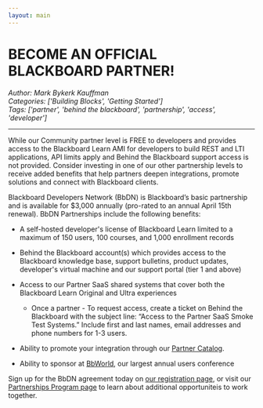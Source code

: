 ```yaml
---
layout: main
---
```

# BECOME AN OFFICIAL BLACKBOARD PARTNER!
*Author: Mark Bykerk Kauffman*  
*Categories: ['Building Blocks', 'Getting Started']*  
*Tags: ['partner', 'behind the blackboard', 'partnership', 'access', 'developer']*  
<hr />
While our Community partner level is FREE to developers and provides
access to the Blackboard Learn AMI for developers to build REST and LTI applications, 
API limits apply and Behind the Blackboard support access is not provided. Consider
investing in one of our other partnership levels to receive added benefits that help partners
deepen integrations, promote solutions and connect with Blackboard clients.

Blackboard Developers Network (BbDN) is Blackboard’s basic partnership and is
available for $3,000 annually (pro-rated to an annual April 15th renewal).
BbDN Partnerships include the following benefits:

  * A self-hosted developer's license of Blackboard Learn limited to a maximum of 150 users, 100 courses, and 1,000 enrollment records
  * Behind the Blackboard account(s) which provides access to the Blackboard knowledge base, support bulletins, product updates, developer's virtual machine and our support portal (tier 1 and above)
  * Access to our Partner SaaS shared systems that cover both the Blackboard Learn Original and Ultra experiences
     * Once a partner - To request access, create a ticket on Behind the Blackboard with the subject line: “Access to the Partner SaaS Smoke Test Systems.” Include first and last names, email addresses and phone numbers for 1-3 users.
  
  * Ability to promote your integration through our [Partner Catalog](https://www.blackboard.com/partnerships/partners/catalog).
  * Ability to sponsor at [BbWorld](https://bbworld.com/), our largest annual users conference

Sign up for the BbDN agreement today on [our registration
page](https://secureapp.blackboard.com/pgforms/pages/registration/Order-Wizard.aspx),
or visit our [Partnerships Program page](https://www.blackboard.com/partnerships/become-a-partner) to learn about additional opportuniteis to work together.

